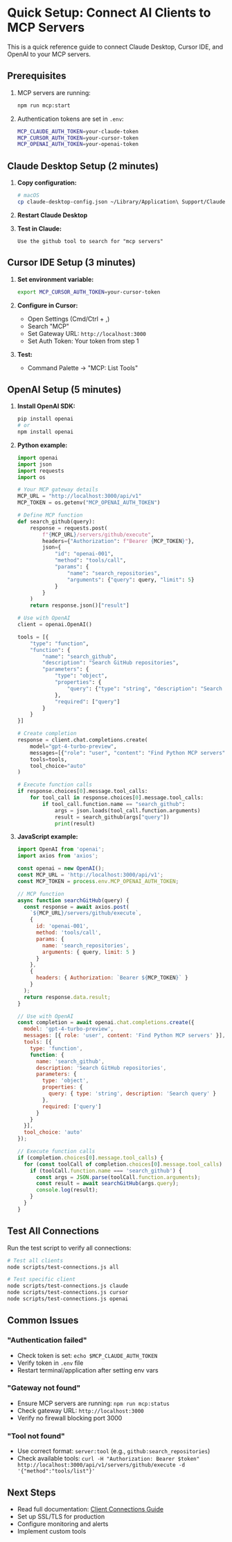 # Quick Setup: Connect AI Clients to MCP Servers

This is a quick reference guide to connect Claude Desktop, Cursor IDE, and OpenAI to your MCP servers.

## Prerequisites

1. MCP servers are running:
   ```bash
   npm run mcp:start
   ```

2. Authentication tokens are set in `.env`:
   ```bash
   MCP_CLAUDE_AUTH_TOKEN=your-claude-token
   MCP_CURSOR_AUTH_TOKEN=your-cursor-token
   MCP_OPENAI_AUTH_TOKEN=your-openai-token
   ```

## Claude Desktop Setup (2 minutes)

1. **Copy configuration:**
   ```bash
   # macOS
   cp claude-desktop-config.json ~/Library/Application\ Support/Claude/claude_desktop_config.json
   ```

2. **Restart Claude Desktop**

3. **Test in Claude:**
   ```
   Use the github tool to search for "mcp servers"
   ```

## Cursor IDE Setup (3 minutes)

1. **Set environment variable:**
   ```bash
   export MCP_CURSOR_AUTH_TOKEN=your-cursor-token
   ```

2. **Configure in Cursor:**
   - Open Settings (Cmd/Ctrl + ,)
   - Search "MCP"
   - Set Gateway URL: `http://localhost:3000`
   - Set Auth Token: Your token from step 1

3. **Test:**
   - Command Palette → "MCP: List Tools"

## OpenAI Setup (5 minutes)

1. **Install OpenAI SDK:**
   ```bash
   pip install openai
   # or
   npm install openai
   ```

2. **Python example:**
   ```python
   import openai
   import json
   import requests
   import os
   
   # Your MCP gateway details
   MCP_URL = "http://localhost:3000/api/v1"
   MCP_TOKEN = os.getenv("MCP_OPENAI_AUTH_TOKEN")
   
   # Define MCP function
   def search_github(query):
       response = requests.post(
           f"{MCP_URL}/servers/github/execute",
           headers={"Authorization": f"Bearer {MCP_TOKEN}"},
           json={
               "id": "openai-001",
               "method": "tools/call",
               "params": {
                   "name": "search_repositories",
                   "arguments": {"query": query, "limit": 5}
               }
           }
       )
       return response.json()["result"]
   
   # Use with OpenAI
   client = openai.OpenAI()
   
   tools = [{
       "type": "function",
       "function": {
           "name": "search_github",
           "description": "Search GitHub repositories",
           "parameters": {
               "type": "object",
               "properties": {
                   "query": {"type": "string", "description": "Search query"}
               },
               "required": ["query"]
           }
       }
   }]
   
   # Create completion
   response = client.chat.completions.create(
       model="gpt-4-turbo-preview",
       messages=[{"role": "user", "content": "Find Python MCP servers"}],
       tools=tools,
       tool_choice="auto"
   )
   
   # Execute function calls
   if response.choices[0].message.tool_calls:
       for tool_call in response.choices[0].message.tool_calls:
           if tool_call.function.name == "search_github":
               args = json.loads(tool_call.function.arguments)
               result = search_github(args["query"])
               print(result)
   ```

3. **JavaScript example:**
   ```javascript
   import OpenAI from 'openai';
   import axios from 'axios';
   
   const openai = new OpenAI();
   const MCP_URL = 'http://localhost:3000/api/v1';
   const MCP_TOKEN = process.env.MCP_OPENAI_AUTH_TOKEN;
   
   // MCP function
   async function searchGitHub(query) {
     const response = await axios.post(
       `${MCP_URL}/servers/github/execute`,
       {
         id: 'openai-001',
         method: 'tools/call',
         params: {
           name: 'search_repositories',
           arguments: { query, limit: 5 }
         }
       },
       {
         headers: { Authorization: `Bearer ${MCP_TOKEN}` }
       }
     );
     return response.data.result;
   }
   
   // Use with OpenAI
   const completion = await openai.chat.completions.create({
     model: 'gpt-4-turbo-preview',
     messages: [{ role: 'user', content: 'Find Python MCP servers' }],
     tools: [{
       type: 'function',
       function: {
         name: 'search_github',
         description: 'Search GitHub repositories',
         parameters: {
           type: 'object',
           properties: {
             query: { type: 'string', description: 'Search query' }
           },
           required: ['query']
         }
       }
     }],
     tool_choice: 'auto'
   });
   
   // Execute function calls
   if (completion.choices[0].message.tool_calls) {
     for (const toolCall of completion.choices[0].message.tool_calls) {
       if (toolCall.function.name === 'search_github') {
         const args = JSON.parse(toolCall.function.arguments);
         const result = await searchGitHub(args.query);
         console.log(result);
       }
     }
   }
   ```

## Test All Connections

Run the test script to verify all connections:

```bash
# Test all clients
node scripts/test-connections.js all

# Test specific client
node scripts/test-connections.js claude
node scripts/test-connections.js cursor
node scripts/test-connections.js openai
```

## Common Issues

### "Authentication failed"
- Check token is set: `echo $MCP_CLAUDE_AUTH_TOKEN`
- Verify token in `.env` file
- Restart terminal/application after setting env vars

### "Gateway not found"
- Ensure MCP servers are running: `npm run mcp:status`
- Check gateway URL: `http://localhost:3000`
- Verify no firewall blocking port 3000

### "Tool not found"
- Use correct format: `server:tool` (e.g., `github:search_repositories`)
- Check available tools: `curl -H "Authorization: Bearer $token" http://localhost:3000/api/v1/servers/github/execute -d '{"method":"tools/list"}'`

## Next Steps

- Read full documentation: [Client Connections Guide](./client-connections.md)
- Set up SSL/TLS for production
- Configure monitoring and alerts
- Implement custom tools